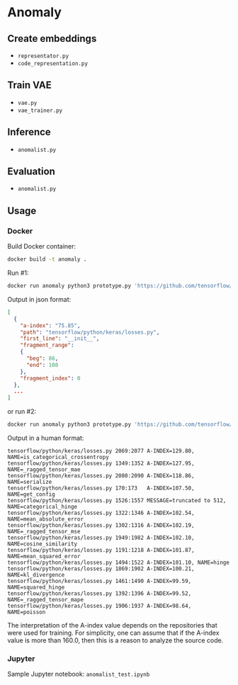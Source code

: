 # Anomaly

## Create embeddings
- `representator.py`
- `code_representation.py`

## Train VAE
- `vae.py`
- `vae_trainer.py`

## Inference
- `anomalist.py`

## Evaluation
- `anomalist.py`


## Usage

### Docker

Build Docker container:
```bash
docker build -t anomaly .
```

Run #1:
```bash
docker run anomaly python3 prototype.py 'https://github.com/tensorflow/tensorflow/pull/50949' json
```

Output in json format:
```json
[
  {
    "a-index": "75.85",
    "path": "tensorflow/python/keras/losses.py",
    "first_line": "__init__",
    "fragment_range":
    {
      "beg": 86,
      "end": 108
    },
    "fragment_index": 0
  },
  ...
]
```

or run #2:
```bash
docker run anomaly python3 prototype.py 'https://github.com/tensorflow/tensorflow/pull/50949' man
```

Output in a human format:
```
tensorflow/python/keras/losses.py 2069:2077	A-INDEX=129.80, NAME=is_categorical_crossentropy
tensorflow/python/keras/losses.py 1349:1352	A-INDEX=127.95, NAME=_ragged_tensor_mae
tensorflow/python/keras/losses.py 2080:2090	A-INDEX=118.86, NAME=serialize
tensorflow/python/keras/losses.py 170:173	A-INDEX=107.50, NAME=get_config
tensorflow/python/keras/losses.py 1526:1557	MESSAGE=truncated to 512, NAME=categorical_hinge
tensorflow/python/keras/losses.py 1322:1346	A-INDEX=102.54, NAME=mean_absolute_error
tensorflow/python/keras/losses.py 1302:1316	A-INDEX=102.19, NAME=_ragged_tensor_mse
tensorflow/python/keras/losses.py 1949:1982	A-INDEX=102.10, NAME=cosine_similarity
tensorflow/python/keras/losses.py 1191:1218	A-INDEX=101.87, NAME=mean_squared_error
tensorflow/python/keras/losses.py 1494:1522	A-INDEX=101.10, NAME=hinge
tensorflow/python/keras/losses.py 1869:1902	A-INDEX=100.21, NAME=kl_divergence
tensorflow/python/keras/losses.py 1461:1490	A-INDEX=99.59, NAME=squared_hinge
tensorflow/python/keras/losses.py 1392:1396	A-INDEX=99.52, NAME=_ragged_tensor_mape
tensorflow/python/keras/losses.py 1906:1937	A-INDEX=98.64, NAME=poisson
```

The interpretation of the A-index value depends on the repositories that were used for training.
For simplicity, one can assume that if the A-index value is more than 160.0, then this is a reason to analyze the source code.


### Jupyter

Sample Jupyter notebook: `anomalist_test.ipynb`
